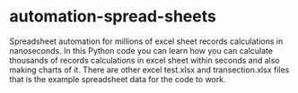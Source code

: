 # automation-spread-sheets
Spreadsheet automation for millions of excel sheet records calculations in nanoseconds.
In this Python code you can learn how you can calculate thousands of records calculations in excel sheet within seconds and also making charts of it.
There are other excel test.xlsx and transection.xlsx files that is the example spreadsheet data for the code to work.
